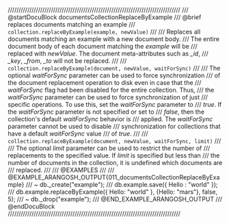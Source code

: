 ////////////////////////////////////////////////////////////////////////////////
/// @startDocuBlock documentsCollectionReplaceByExample
/// @brief replaces documents matching an example
/// `collection.replaceByExample(example, newValue)`
///
/// Replaces all documents matching an example with a new document body.
/// The entire document body of each document matching the *example* will be
/// replaced with *newValue*. The document meta-attributes such as *_id*,
/// *_key*, *_from*, *_to* will not be replaced.
///
/// `collection.replaceByExample(document, newValue, waitForSync)`
///
/// The optional *waitForSync* parameter can be used to force synchronization
/// of the document replacement operation to disk even in case that the
/// *waitForSync* flag had been disabled for the entire collection.  Thus,
/// the *waitForSync* parameter can be used to force synchronization of just
/// specific operations. To use this, set the *waitForSync* parameter to
/// *true*. If the *waitForSync* parameter is not specified or set to
/// *false*, then the collection's default *waitForSync* behavior is
/// applied. The *waitForSync* parameter cannot be used to disable
/// synchronization for collections that have a default *waitForSync* value
/// of *true*.
///
/// `collection.replaceByExample(document, newValue, waitForSync, limit)`
///
/// The optional *limit* parameter can be used to restrict the number of
/// replacements to the specified value. If *limit* is specified but less than
/// the number of documents in the collection, it is undefined which documents are
/// replaced.
///
/// @EXAMPLES
///
/// @EXAMPLE_ARANGOSH_OUTPUT{011_documentsCollectionReplaceByExample}
/// ~ db._create("example");
///   db.example.save({ Hello : "world" });
///   db.example.replaceByExample({ Hello: "world" }, {Hello: "mars"}, false, 5);
/// ~ db._drop("example");
/// @END_EXAMPLE_ARANGOSH_OUTPUT
/// @endDocuBlock
////////////////////////////////////////////////////////////////////////////////